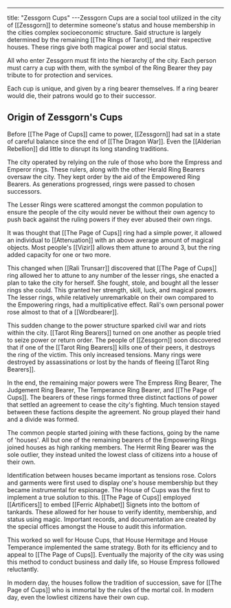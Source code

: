 ---
title: "Zessgorn Cups"
---Zessgorn Cups are a social tool utilized in the city of [[Zessgorn]] to determine someone's status and house membership in the cities complex socioeconomic structure. Said structure is largely determined by the remaining [[The Rings of Tarot]], and their respective houses. These rings give both magical power and social status.

All who enter Zessgorn must fit into the hierarchy of the city. Each person must carry a cup with them, with the symbol of the Ring Bearer they pay tribute to for protection and services.

Each cup is unique, and given by a ring bearer themselves. If a ring bearer would die, their patrons would go to their successor.

## Origin of Zessgorn's Cups
Before [[The Page of Cups]] came to power, [[Zessgorn]] had sat in a state of careful balance since the end of [[The Dragon War]]. Even the [[Alderian Rebellion]] did little to disrupt its long standing traditions.

The city operated by relying on the rule of those who bore the Empress and Emperor rings. These rulers, along with the other Herald Ring Bearers oversaw the city. They kept order by the aid of the Empowered Ring Bearers. As generations progressed, rings were passed to chosen successors.

The Lesser Rings were scattered amongst the common population to ensure the people of the city would never be without their own agency to push back against the ruling powers if they ever abused their own rings.

It was thought that [[The Page of Cups]] ring had a simple power, it allowed an individual to [[Attenuation]] with an above average amount of magical objects. Most people's [[Vizir]] allows them attune to around 3, but the ring added capacity for one or two more.

This changed when [[Rali Trunsarr]] discovered that [[The Page of Cups]] ring allowed her to attune to any number of the lesser rings, she enacted a plan to take the city for herself. She fought, stole, and bought all the lesser rings she could. This granted her strength, skill, luck, and magical powers. The lesser rings, while relatively unremarkable on their own compared to the Empowering rings, had a multiplicative effect. Rali's own personal power rose almost to that of a [[Wordbearer]].

This sudden change to the power structure sparked civil war and riots within the city. [[Tarot Ring Bearers]] turned on one another as people tried to seize power or return order. The people of [[Zessgorn]] soon discovered that if one of the [[Tarot Ring Bearers]] kills one of their peers, it destroys the ring of the victim. This only increased tensions. Many rings were destroyed by assassinations or lost by the hands of fleeing [[Tarot Ring Bearers]].

In the end, the remaining major powers were The Empress Ring Bearer, The Judgement Ring Bearer, The Temperance Ring Bearer, and [[The Page of Cups]]. The bearers of these rings formed three distinct factions of power that settled an agreement to cease the city's fighting. Much tension stayed between these factions despite the agreement. No group played their hand and a divide was formed.

The common people started joining with these factions, going by the name of 'houses'. All but one of the remaining bearers of the Empowering Rings joined houses as high ranking members. The Hermit Ring Bearer was the sole outlier, they instead united the lowest class of citizens into a house of their own.

Identification between houses became important as tensions rose. Colors and garments were first used to display one's house membership but they became instrumental for espionage. The House of Cups was the first to implement a true solution to this. [[The Page of Cups]] employed [[Artificers]] to embed [[Ferric Alphabet]] Signets into the bottom of tankards. These allowed for her house to verify identity, membership, and status using magic. Important records, and documentation are created by the special offices amongst the House to audit this information.

This worked so well for House Cups, that House Hermitage and House Temperance implemented the same strategy. Both for its efficiency and to appeal to [[The Page of Cups]]. Eventually the majority of the city was using this method to conduct business and daily life, so House Empress followed reluctantly.

In modern day, the houses follow the tradition of succession, save for [[The Page of Cups]] who is immortal by the rules of the mortal coil. In modern day, even the lowliest citizens have their own cup.